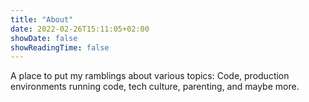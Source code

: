 ```yaml
---
title: "About"
date: 2022-02-26T15:11:05+02:00
showDate: false
showReadingTime: false
---
```


A place to put my ramblings about various topics: Code, production environments running code, tech culture, parenting, and maybe more.
